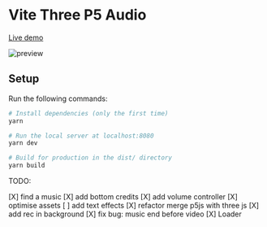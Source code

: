 # Vite Three P5 Audio

[Live demo](https://vite-three-p5-audio.vercel.app/)

![preview](https://user-images.githubusercontent.com/4311684/179643602-39b9870a-26e1-47e3-bc6e-b26ed16e2d8a.png)

## Setup

Run the following commands:

```bash
# Install dependencies (only the first time)
yarn

# Run the local server at localhost:8080
yarn dev

# Build for production in the dist/ directory
yarn build
```

TODO:

[X] find a music
[X] add bottom credits
[X] add volume controller
[X] optimise assets
[ ] add text effects
[X] refactor merge p5js with three js
[X] add rec in background
[X] fix bug: music end before video
[X] Loader
